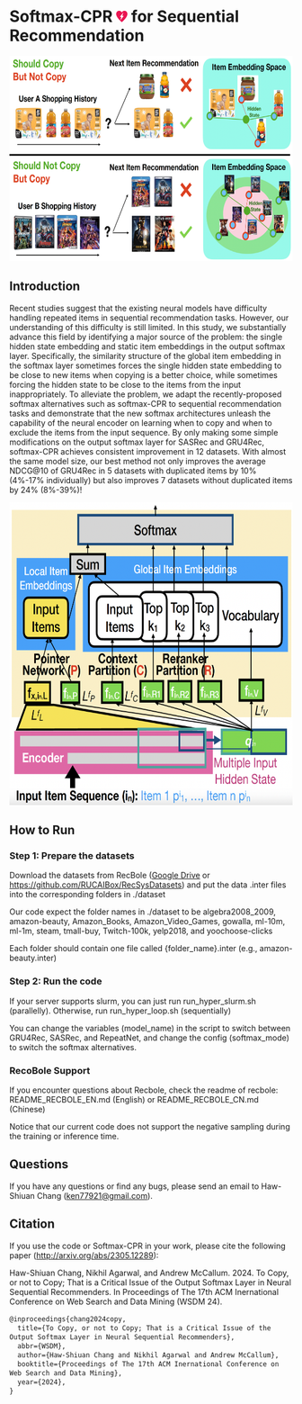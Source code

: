 # Softmax-CPR <img src="https://github.com/iesl/Softmax-CPR/blob/main/imgs/automated-external-defibrillators-g7991e1588_640.png?raw=true" width="20" height="20"> for Sequential Recommendation

<p align="center"><img src="https://github.com/iesl/softmax_CPR_recommend/blob/master/softmax_limits.png?raw=true" width="651" height="365"></p>

## Introduction

Recent studies suggest that the existing neural models have difficulty handling repeated items in sequential recommendation tasks. However, our understanding of this difficulty is still limited. In this study, we substantially advance this field by identifying a major source of the problem: the single hidden state embedding and static item embeddings in the output softmax layer. Specifically, the similarity structure of the global item embedding in the softmax layer sometimes forces the single hidden state embedding to be close to new items when copying is a better choice, while sometimes forcing the hidden state to be close to the items from the input inappropriately. To alleviate the problem, we adapt the recently-proposed softmax alternatives such as softmax-CPR to sequential recommendation tasks and demonstrate that the new softmax architectures unleash the capability of the neural encoder on learning when to copy and when to exclude the items from the input sequence. By only making some simple modifications on the output softmax layer for SASRec and GRU4Rec, softmax-CPR achieves consistent improvement in 12 datasets. With almost the same model size, our best method not only improves the average NDCG@10 of GRU4Rec in 5 datasets with duplicated items by 10% (4%-17% individually) but also improves 7 datasets without duplicated items by 24% (8%-39%)!

<p align="center"><img src="https://github.com/iesl/softmax_CPR_recommend/blob/master/softmax_cpr_method.png?raw=true" width="651" height="538"></p>

## How to Run

### Step 1: Prepare the datasets

Download the datasets from RecBole ([Google Drive](https://drive.google.com/drive/folders/1ahiLmzU7cGRPXf5qGMqtAChte2eYp9gI) or https://github.com/RUCAIBox/RecSysDatasets) and put the data .inter files into the corresponding folders in ./dataset

Our code expect the folder names in ./dataset to be algebra2008_2009, amazon-beauty, Amazon_Books, Amazon_Video_Games, gowalla, ml-10m,  ml-1m, steam, tmall-buy, Twitch-100k, yelp2018, and yoochoose-clicks

Each folder should contain one file called {folder_name}.inter (e.g., amazon-beauty.inter) 

### Step 2: Run the code

If your server supports slurm, you can just run run_hyper_slurm.sh (parallelly). Otherwise, run run_hyper_loop.sh (sequentially)

You can change the variables (model_name) in the script to switch between GRU4Rec, SASRec, and RepeatNet, and change the config (softmax_mode) to switch the softmax alternatives.

### RecoBole Support
If you encounter questions about Recbole, check the readme of recbole: README_RECBOLE_EN.md (English) or README_RECBOLE_CN.md (Chinese)

Notice that our current code does not support the negative sampling during the training or inference time.

## Questions
If you have any questions or find any bugs, please send an email to Haw-Shiuan Chang (ken77921@gmail.com).

## Citation
If you use the code or Softmax-CPR in your work, please cite the following paper (http://arxiv.org/abs/2305.12289):

Haw-Shiuan Chang, Nikhil Agarwal, and Andrew McCallum. 2024. To Copy, or not to Copy; That is a Critical Issue of the Output Softmax Layer in Neural Sequential Recommenders. In Proceedings of The 17th ACM Inernational Conference on Web Search and Data Mining (WSDM 24).

```
@inproceedings{chang2024copy,
  title={To Copy, or not to Copy; That is a Critical Issue of the Output Softmax Layer in Neural Sequential Recommenders},
  abbr={WSDM},
  author={Haw-Shiuan Chang and Nikhil Agarwal and Andrew McCallum},
  booktitle={Proceedings of The 17th ACM Inernational Conference on Web Search and Data Mining},
  year={2024},
}
```
